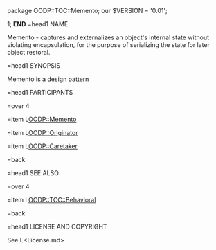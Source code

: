 package OODP::TOC::Memento;
our $VERSION = '0.01';

1;
__END__
=head1 NAME

Memento - captures and externalizes an object's internal state without
violating encapsulation, for the purpose of serializing the state for
later object restoral.

=head1 SYNOPSIS

Memento is a design pattern

=head1 PARTICIPANTS

=over 4

=item L<OODP::Memento>

=item L<OODP::Originator>

=item L<OODP::Caretaker>

=back

=head1 SEE ALSO

=over 4

=item L<OODP::TOC::Behavioral>

=back

=head1 LICENSE AND COPYRIGHT

See L<License.md>
